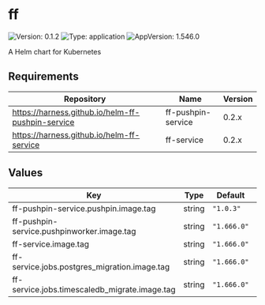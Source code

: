 # ff

![Version: 0.1.2](https://img.shields.io/badge/Version-0.1.2-informational?style=flat-square) ![Type: application](https://img.shields.io/badge/Type-application-informational?style=flat-square) ![AppVersion: 1.546.0](https://img.shields.io/badge/AppVersion-1.546.0-informational?style=flat-square)

A Helm chart for Kubernetes

## Requirements

| Repository | Name | Version |
|------------|------|---------|
| https://harness.github.io/helm-ff-pushpin-service | ff-pushpin-service | 0.2.x |
| https://harness.github.io/helm-ff-service | ff-service | 0.2.x |

## Values

| Key | Type | Default | Description |
|-----|------|---------|-------------|
| ff-pushpin-service.pushpin.image.tag | string | `"1.0.3"` |  |
| ff-pushpin-service.pushpinworker.image.tag | string | `"1.666.0"` |  |
| ff-service.image.tag | string | `"1.666.0"` |  |
| ff-service.jobs.postgres_migration.image.tag | string | `"1.666.0"` |  |
| ff-service.jobs.timescaledb_migrate.image.tag | string | `"1.666.0"` |  |

